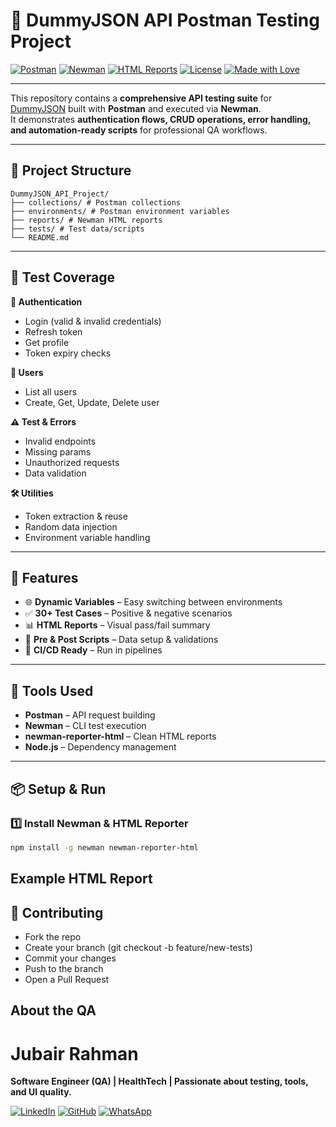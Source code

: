 # 🔐 DummyJSON API Postman Testing Project  

[![Postman](https://img.shields.io/badge/Tested%20With-Postman-orange?logo=postman&logoColor=white)](https://www.postman.com/)  [![Newman](https://img.shields.io/badge/Run%20With-Newman-blue?logo=node.js&logoColor=white)](https://www.npmjs.com/package/newman)   [![HTML Reports](https://img.shields.io/badge/Reports-HTML-green?logo=google-chrome&logoColor=white)](#)   [![License](https://img.shields.io/badge/License-MIT-brightgreen)](LICENSE)  [![Made with Love](https://img.shields.io/badge/Made%20with-❤️-red)](#)  

---

This repository contains a **comprehensive API testing suite** for [DummyJSON](https://dummyjson.com) built with **Postman** and executed via **Newman**.  
It demonstrates **authentication flows, CRUD operations, error handling, and automation-ready scripts** for professional QA workflows.

---

## 📂 Project Structure  
```
DummyJSON_API_Project/
├── collections/ # Postman collections
├── environments/ # Postman environment variables
├── reports/ # Newman HTML reports
├── tests/ # Test data/scripts
└── README.md
```


---

## 📌 Test Coverage

**🔑 Authentication**
- Login (valid & invalid credentials)
- Refresh token
- Get profile
- Token expiry checks  

**👥 Users**
- List all users
- Create, Get, Update, Delete user  

**⚠️ Test & Errors**
- Invalid endpoints
- Missing params
- Unauthorized requests  
- Data validation  

**🛠 Utilities**
- Token extraction & reuse
- Random data injection
- Environment variable handling  

---

## 🚀 Features

- 🌐 **Dynamic Variables** – Easy switching between environments  
- ✅ **30+ Test Cases** – Positive & negative scenarios  
- 📊 **HTML Reports** – Visual pass/fail summary  
- 🧪 **Pre & Post Scripts** – Data setup & validations  
- 🔄 **CI/CD Ready** – Run in pipelines  

---

## 🧰 Tools Used

- **Postman** – API request building  
- **Newman** – CLI test execution  
- **newman-reporter-html** – Clean HTML reports  
- **Node.js** – Dependency management  

---

## 📦 Setup & Run  

### 1️⃣ Install Newman & HTML Reporter
```bash
npm install -g newman newman-reporter-html
```
## Example HTML Report

## 🤝 Contributing

- Fork the repo
- Create your branch (git checkout -b feature/new-tests)
- Commit your changes
- Push to the branch
- Open a Pull Request

##  About the QA

# Jubair Rahman

**Software Engineer (QA) | HealthTech | Passionate about testing, tools, and UI quality.**

[![LinkedIn](https://img.shields.io/badge/linkedin-%230077B5.svg?style=for-the-badge&logo=linkedin&logoColor=white)](https://www.linkedin.com/in/jubair-rahman/) [![GitHub](https://img.shields.io/badge/github-%23121011.svg?style=for-the-badge&logo=github&logoColor=white)](https://github.com/JubairRahman) [![WhatsApp](https://img.shields.io/badge/WhatsApp-25D366?style=for-the-badge&logo=whatsapp&logoColor=white)](https://wa.me/8801645763353)
